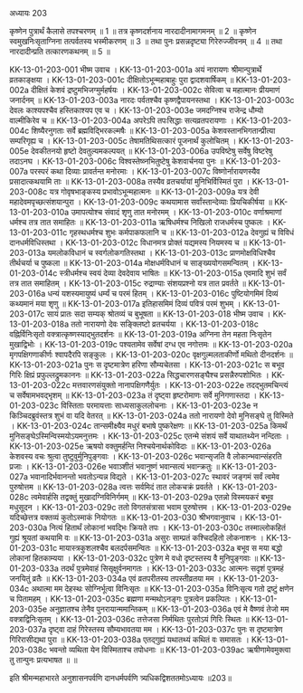अध्यायः 203

कृष्णेन पुत्रार्थं कैलासे तपश्चरणम् ॥ 1 ॥ तत्र कृष्णदर्शनाय नारदादीनामागमनम् ॥ 2 ॥ कृष्णेन स्वमुखनिःसृताग्निना तत्पर्वतस्य भस्मीकरणम् ॥ 3 ॥ तथा पुनः प्रसन्नदृष्ट्या गिरेरुज्जीवनम् ॥ 4 ॥ तथा नारदादीन्प्रति तत्कारणकथनम् ॥ 5 ॥

KK-13-01-203-001	भीष्म उवाच ।
KK-13-01-203-001a	अयं नारायणः श्रीमान्पुत्रार्थे व्रतकाङ्क्षया ।
KK-13-01-203-001c	दीक्षितोऽभून्महाबाहुः पुरा द्वादशवार्षिकम् ॥
KK-13-01-203-002a	दीक्षितं केशवं द्रष्टुमभिजग्मुर्महर्षयः ।
KK-13-01-203-002c	सेवित्वा च महात्मानः प्रीयमाणं जनार्दनम् ॥
KK-13-01-203-003a	नारदः पर्वतश्चैव कृष्णद्वैपायनस्तथा ।
KK-13-01-203-003c	देवलः काश्यपश्चैव हस्तिकाश्यप एव च ।
KK-13-01-203-003e	जमदग्निश्च राजेन्द्र धौम्यो वाल्मीकिरेव च ॥
KK-13-01-203-004a	अपरेऽपि तपःसिद्धाः सत्यव्रतपरायणाः ।
KK-13-01-203-004c	शिष्यैरनुगताः सर्वे ब्रह्मविद्भिरकल्मषैः ॥
KK-13-01-203-005a	केशवस्तानभिगतान्प्रीत्या सम्परिगृह्य च ।
KK-13-01-203-005c	तेषामतिथिसत्कारं पूजनार्थं कुलोचितम् ।
KK-13-01-203-005e	देवकीतनयो हृष्टो देवतुल्यमकल्पयत् ॥
KK-13-01-203-006a	उपविष्टेषु सर्वेषु विष्टरेषु तदाऽनघ ।
KK-13-01-203-006c	विश्वस्तेष्व्नभितुष्टेषु केशवार्चनया पुनः ॥
KK-13-01-203-007a	परस्परं कथा दिव्याः प्रावर्तन्त मनोरमाः ।
KK-13-01-203-007c	विष्णोर्नारायणस्यैव प्रसादात्कथयामि ताः ॥
KK-13-01-203-008a	तस्यैव व्रतचर्यायां मुनिभिर्विस्मितं पुरा ।
KK-13-01-203-008c	यत्र गोवृषभाङ्कस्य प्रभावोऽभून्महात्मनः ॥
KK-13-01-203-009a	यत्र देवी महादेवमपृच्छत्संशयान्पुरा ।
KK-13-01-203-009c	कथयामास सर्वांस्तान्देव्याः प्रियचिकीर्षया ॥
KK-13-01-203-010a	उमापत्योश्च संवादं शृणु तात मनोरमम् ।
KK-13-01-203-010c	वर्णाश्रमाणां धर्मश्च तत्र तात समाहितः ॥
KK-13-01-203-011a	ऋषिधर्मश्च निखिलो राजधर्मस्च पुष्कलः ।
KK-13-01-203-011c	गृहस्थधर्मश्च शुभः कर्मपाकफलानि च ॥
KK-13-01-203-012a	देवगुह्यं च विविधं दानधर्मविधिस्तथा ।
KK-13-01-203-012c	विधानमत्र प्रोक्तं यद्यमस्य नियमस्य च ॥
KK-13-01-203-013a	यमलोकविधानं च स्वर्गलोकगतिस्तथा ।
KK-13-01-203-013c	प्राणमोक्षविधिश्चैव तीर्थचर्या च पुष्कला ॥
KK-13-01-203-014a	मोक्षधर्मविधानं च साङ्ख्ययोगसमन्वितम् ।
KK-13-01-203-014c	स्त्रीधर्मश्च स्वयं देव्या देवदेवाय भाषितः ॥
KK-13-01-203-015a	एवमादि शुभं सर्वं तत्र तात समाहितम् ।
KK-13-01-203-015c	रुद्राण्याः संशयप्रश्नो यत्र तात प्रवर्तते ॥
KK-13-01-203-016a	धन्यं यशस्यमायुष्यं धर्म्यं च परमं हितम् ।
KK-13-01-203-016c	पुष्टियोगमिमं दिव्यं कथ्यमानं मया शृणु ॥
KK-13-01-203-017a	इतिहासमिमं दिव्यं पवित्रं परमं शुभम् ।
KK-13-01-203-017c	सायं प्रातः सदा सम्यक् श्रोतव्यं च बुभूषता ॥
KK-13-01-203-018	भीष्म उवाच ।
KK-13-01-203-018a	ततो नारायणो देवः सङ्क्लिष्टो व्रतचर्यया ।
KK-13-01-203-018c	वह्निर्विनिःसृतो वक्त्रात्कृष्णस्याद्भुतदर्शनः ॥
KK-13-01-203-019a	अग्निना तेन महता निःसृतेन मुखाद्विभोः ।
KK-13-01-203-019c	पश्यतामेव सर्वेषां दग्ध एव नगोत्तमः ॥
KK-13-01-203-020a	मृगपक्षिगणाकीर्णः श्वापदैरपि सङ्कुलः ।
KK-13-01-203-020c	वृक्षगुल्मलताकीर्णो मथितो दीनदर्शनः ॥
KK-13-01-203-021a	पुनः स दृष्टमात्रेण हरिणा सौम्यचेतसा ।
KK-13-01-203-021c	स बभूव गिरिः क्षिप्रं प्रफुल्लद्रुमकाननः ॥
KK-13-01-203-022a	सिद्धचारणसङ्घैश्च प्रसन्नैरुपशोभितः ।
KK-13-01-203-022c	मत्तवारणसंयुक्तो नानापक्षिगणैर्युतः ।
KK-13-01-203-022e	तदद्भुतमचिन्त्यं च सर्वेषामभवद्भृशम् ॥
KK-13-01-203-023a	तं दृष्ट्वा हृष्टरोमाणः सर्वे मुनिगणास्तदा ।
KK-13-01-203-023c	विस्तिताः परमायत्ताः साध्यसाकुललोचनाः ।
KK-13-01-203-023e	न किञ्चिदब्रुवंस्तत्र शुभं वा यदि वेतरत् ॥
KK-13-01-203-024a	ततो नारायणो देवो मुनिसङ्घे तु विस्मिते ।
KK-13-01-203-024c	तान्समीक्ष्यैव मधुरं बभाषे पुष्करेक्षणः ॥
KK-13-01-203-025a	किमर्थं मुनिसङ्घेऽस्मिन्विस्मयोऽयमनुत्तमः ।
KK-13-01-203-025c	एतन्मे संशयं सर्वे याथातथ्येन नन्दिताः ।
KK-13-01-203-025e	ऋषयो वक्तुमर्हन्ति निश्चयेनार्थकोविदाः ॥
KK-13-01-203-026a	केशवस्य वचः श्रुत्वा तुष्टुवुर्मुनिपुङ्गवाः ।
KK-13-01-203-026c	भवान्सृजति वै लोकान्भवान्संहरति प्रजाः ।
KK-13-01-203-026e	भवाञ्शीतं भवानुष्णं भवान्सत्यं भवान्क्रतुः ॥
KK-13-01-203-027a	भवानादिर्भवानन्तो भवतोऽन्यन्न विद्यते ।
KK-13-01-203-027c	स्थावरं जङ्गमं सर्वं त्वमेव पुरुषोत्तम ॥
KK-13-01-203-028a	त्वत्तः सर्वमिदं तात लोकचक्रं प्रवर्तते ।
KK-13-01-203-028c	त्वमेवार्हसि तद्वक्तुं मुखादग्निविनिर्गमम् ॥
KK-13-01-203-029a	एतन्नो विस्मयकरं बभूव मधुसूदन ।
KK-13-01-203-029c	ततो विगतसंत्रासा भवाम पुरुषोत्तम ।
KK-13-01-203-029e	यदिच्छेत्तत्र वक्तव्यं कुतोऽस्माकं नियोगतः ॥
KK-13-01-203-030	श्रीभगवानुवाच ।
KK-13-01-203-030a	नित्यं हितार्थं लोकानां भवद्भिः क्रियते तपः ।
KK-13-01-203-030c	तस्माल्लोकहितं गुह्यं श्रूयतां कथयामि वः ॥
KK-13-01-203-031a	असुरः साम्प्रतं कश्चिदहितो लोकनाशनः ।
KK-13-01-203-031c	मायास्त्रकुशलश्चैव बलदर्पसमन्वितः ॥
KK-13-01-203-032a	बभूव स मया बद्धो लोकानां हितकाम्यया ।
KK-13-01-203-032c	पुत्रेण मे वधो दृष्टस्तस्य वै मुनिपुङ्गवाः ॥
KK-13-01-203-033a	तदर्थं पुत्रमेवाहं सिसृक्षुर्वनमागतः ।
KK-13-01-203-033c	आत्मनः सदृशं पुत्रमहं जनयितुं व्रतैः ॥
KK-13-01-203-034a	एवं व्रतपरीतस्य तपस्तीव्रतया मम ।
KK-13-01-203-034c	अथात्मा मम देहस्थः सोग्निर्भूत्वा विनिःसृतः ॥
KK-13-01-203-035a	विनिःसृत्य गतो द्रष्टुं क्षणेन च पितामहम् ।
KK-13-01-203-035c	ब्रह्मणा मन्मथोऽनङ्गः पुत्रत्वेन प्रकल्पितः ।
KK-13-01-203-035e	अनुज्ञातश्च तेनैव पुनरायान्ममान्तिकम् ॥
KK-13-01-203-036a	एवं मे वैष्णवं तेजो मम वक्त्राद्विनिःसृतम् ।
KK-13-01-203-036c	तत्तेजसा निर्मथितः पुरतोऽयं गिरिः स्थितः ॥
KK-13-01-203-037a	दृष्ट्वा दाहं गिरेस्तस्य सौम्यभावतया मम ।
KK-13-01-203-037c	पुनः स दृष्टमात्रेण गिरिरासीद्यथा पुरा ॥
KK-13-01-203-038a	एतद्गुह्यं यथातथ्यं कथितं वः समासतः ।
KK-13-01-203-038c	भवन्तो व्यथिता येन विस्मिताश्च तपोधनाः ॥
KK-13-01-203-039ac	ऋषीणामेवमुक्त्वा तु तान्पुनः प्रत्यभाषत ॥ ॥

इति श्रीमन्महाभारते अनुशासनपर्वणि दानधर्मपर्वणि त्र्यधिकद्विशततमोऽध्यायः ॥203॥	
